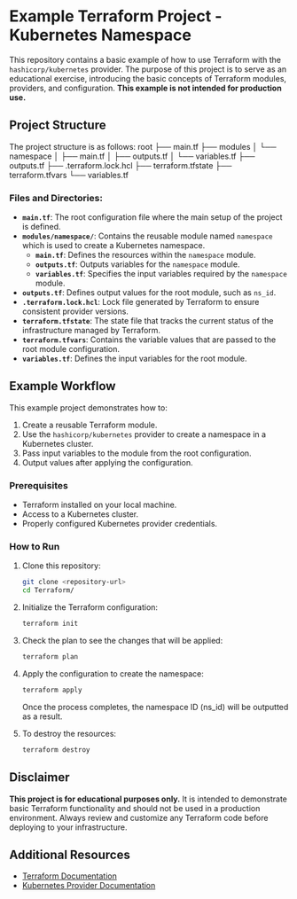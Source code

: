 # Example Terraform Project - Kubernetes Namespace

This repository contains a basic example of how to use Terraform with the `hashicorp/kubernetes` provider. The purpose of this project is to serve as an educational exercise, introducing the basic concepts of Terraform modules, providers, and configuration. **This example is not intended for production use.**

## Project Structure

The project structure is as follows:
root
├── main.tf
├── modules
│   └── namespace
│       ├── main.tf
│       ├── outputs.tf
│       └── variables.tf
├── outputs.tf
├── .terraform.lock.hcl
├── terraform.tfstate
├── terraform.tfvars
└── variables.tf


### Files and Directories:

- **`main.tf`**: The root configuration file where the main setup of the project is defined.
- **`modules/namespace/`**: Contains the reusable module named `namespace` which is used to create a Kubernetes namespace.
  - **`main.tf`**: Defines the resources within the `namespace` module.
  - **`outputs.tf`**: Outputs variables for the `namespace` module.
  - **`variables.tf`**: Specifies the input variables required by the `namespace` module.
- **`outputs.tf`**: Defines output values for the root module, such as `ns_id`.
- **`.terraform.lock.hcl`**: Lock file generated by Terraform to ensure consistent provider versions.
- **`terraform.tfstate`**: The state file that tracks the current status of the infrastructure managed by Terraform.
- **`terraform.tfvars`**: Contains the variable values that are passed to the root module configuration.
- **`variables.tf`**: Defines the input variables for the root module.

## Example Workflow

This example project demonstrates how to:

1. Create a reusable Terraform module.
2. Use the `hashicorp/kubernetes` provider to create a namespace in a Kubernetes cluster.
3. Pass input variables to the module from the root configuration.
4. Output values after applying the configuration.

### Prerequisites

- Terraform installed on your local machine.
- Access to a Kubernetes cluster.
- Properly configured Kubernetes provider credentials.

### How to Run

1. Clone this repository:
   ```bash
   git clone <repository-url>
   cd Terraform/
   ```

2. Initialize the Terraform configuration:
   ```bash
   terraform init
   ```

3. Check the plan to see the changes that will be applied:
   ```bash
   terraform plan
   ```

4. Apply the configuration to create the namespace:
   ```bash
   terraform apply
   ```
   Once the process completes, the namespace ID (ns_id) will be outputted as a result.

5. To destroy the resources:
   ```bash
   terraform destroy

## Disclaimer

**This project is for educational purposes only.** It is intended to demonstrate basic Terraform functionality and should not be used in a production environment. Always review and customize any Terraform code before deploying to your infrastructure.

## Additional Resources

- [Terraform Documentation](https://www.terraform.io/docs/)
- [Kubernetes Provider Documentation](https://registry.terraform.io/providers/hashicorp/kubernetes/latest/docs)

